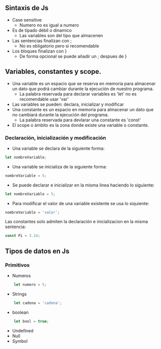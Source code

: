## Sintaxis de Js
- Case sensitive
  - Numero no es igual a numero
- Es de tipado débil o dinamico
  - Las variables son del tipo que almacenen
- Las sentencias finalizan con ;
  - No es obligatorio pero si recomendable
- Los bloques finalizan con }
  - De forma opcional se puede añadir un ; despues de }
## Variables, constantes y scope.
- Una variable es un espacio que se reserva en memoria para almacenar un dato que podrá cambiar durante la ejecución de nuestro programa.
  - La palabra reservada para declarar variables es 'let' no es recomendable usar 'var'
- Las variables se pueden: declara, inicializar y modificar
- Una constante es un espacio en memoria para almacenar un dato que no cambiará durante la ejecución del programa.
  - La palabra reservada para devlarar una constante es 'const'
- El scope o ámbito es la zona donde existe una variable o constante.
### Declaración, inicialización y modificación
- Una variable se declara de la siguiente forma:
```js
let nombreVariable;
```
- Una variable se inicializa de la siguiente forma:
```js
nombreVariable = 5;
```
- Se puede declarar e inicializar en la misma linea haciendo lo siguiente:
```js
let nombreVariable = 5;
```
- Para modificar el valor de una variable existente  se usa lo siquiente:
```js
nombreVariable = 'valor';
```
Las constantes solo admiten la declaración e inicializacion en la misma sentencia:
```js
const Pi = 3.14;
```
## Tipos de datos en Js
### Primitivos
- Numeros
```js
    let numero = 5;
```
- Strings
```js
    let cadena = 'cadena';
```
- boolean
```js
    let bool = true;
```
- Undefined
- Null
- Symbol
